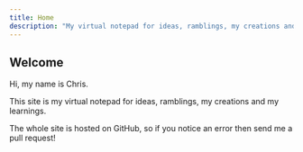 ```yaml
---
title: Home
description: "My virtual notepad for ideas, ramblings, my creations and my learnings."
---
```


## Welcome

Hi, my name is Chris.

This site is my virtual notepad for ideas, ramblings, my creations and my learnings.

The whole site is hosted on GitHub, so if you notice an error then send me a pull request!
